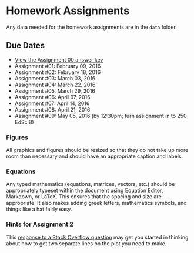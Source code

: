 Homework Assignments
=========

Any data needed for the homework assignments are in the `data` folder.

Due Dates
-------


- [View the Assignment 00 answer key](http://htmlpreview.github.com/?https://github.com/zief0002/EPsy-8251/blob/master/assigments/Assignment-00-Learning-R-AK.html)
- Assignment #01: February 09, 2016
- Assignment #02: February 18, 2016
- Assignment #03: March 03, 2016
- Assignment #04: March 22, 2016
- Assignment #05: March 29, 2016
- Assignment #06: April 07, 2016
- Assignment #07: April 14, 2016
- Assignment #08: April 21, 2016
- Assignment #09: May 05, 2016 (by 12:30pm; turn assignment in to 250 EdSciB)

<!--- See main page for calendar and due dates.-->
<!---- Assignment #11: December 15/14, 2015-->






### Figures

All graphics and figures should be resized so that they do not take up more room than necessary and should have an appropriate caption and labels.


### Equations

Any typed mathematics (equations, matrices, vectors, etc.) should be appropriately typeset within the document using Equation Editor, Markdown, or LaTeX. This ensures that the spacing and size are appropriate. It also makes adding greek letters, mathematics symbols, and things like a hat fairly easy. 


### Hints for Assignment 2

This [response to a Stack Overflow question](http://stackoverflow.com/questions/7476022/geom-point-and-geom-line-for-multiple-datasets-on-same-graph-in-ggplot2) may get you started in thinking about how to get two separate lines on the plot you need to make.


